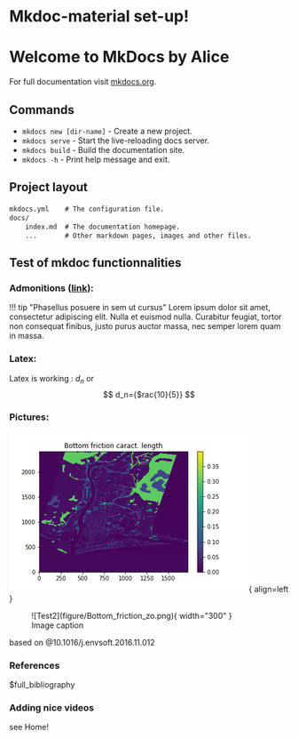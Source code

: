 


# Mkdoc-material set-up!

# Welcome to MkDocs by Alice
For full documentation visit [mkdocs.org](https://www.mkdocs.org).

## Commands
* `mkdocs new [dir-name]` - Create a new project.
* `mkdocs serve` - Start the live-reloading docs server.
* `mkdocs build` - Build the documentation site.
* `mkdocs -h` - Print help message and exit.

## Project layout

    mkdocs.yml    # The configuration file.
    docs/
        index.md  # The documentation homepage.
        ...       # Other markdown pages, images and other files.

## Test of mkdoc functionnalities
### Admonitions ([link](https://squidfunk.github.io/mkdocs-material/reference/admonitions/)):

!!! tip "Phasellus posuere in sem ut cursus"
    Lorem ipsum dolor sit amet, consectetur adipiscing elit. Nulla et euismod
    nulla. Curabitur feugiat, tortor non consequat finibus, justo purus auctor
    massa, nec semper lorem quam in massa.

### Latex:
Latex is working : $d_n$ or 
$$
d_n={$rac{10}{5}}
$$

### Pictures:
![Test1](figure/Bottom_friction_zo.png){ align=left }


<figure markdown="span">
  ![Test2](figure/Bottom_friction_zo.png){ width="300" }
  <figcaption>Image caption</figcaption>
</figure>

based on @10.1016/j.envsoft.2016.11.012

### References

$full_bibliography


### Adding nice videos
see Home!

